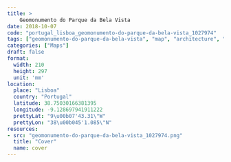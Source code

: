 ```yaml
---
title: > 
    Geomonumento do Parque da Bela Vista
date: 2018-10-07
code: "portugal_lisboa_geomonumento-do-parque-da-bela-vista_1027974"
tags: ["geomonumento-do-parque-da-bela-vista", "map", "architecture", "buildings", "Lisboa", "Portugal"]
categories: ["Maps"]
draft: false
format:
  width: 210
  height: 297
  unit: 'mm'
location:
  place: "Lisboa"
  country: "Portugal"
  latitude: 38.75030166381395
  longitude: -9.128697941911222
  prettyLat: "9\u00b07'43.31\"W"
  prettyLon: "38\u00b045'1.085\"N"
resources:
- src: "geomonumento-do-parque-da-bela-vista_1027974.png"
  title: "Cover"
  name: cover
---
```

